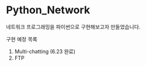 # Python_Network
네트워크 프로그래밍을 파이썬으로 구현해보고자 만들었습니다.

구현 예정 목록
1. Multi-chatting (6.23 완료) 
2. FTP
   
